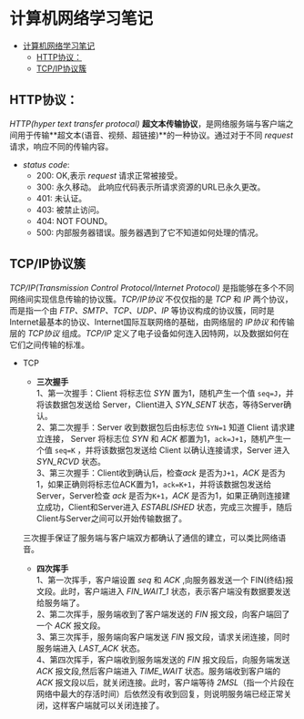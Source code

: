 # 计算机网络学习笔记

- [计算机网络学习笔记](#计算机网络学习笔记)
  - [HTTP协议：](#http协议)
  - [TCP/IP协议簇](#tcpip协议簇)

## HTTP协议：
*HTTP(hyper text transfer protocal)* **超文本传输协议**，是网络服务端与客户端之间用于传输**超文本(语音、视频、超链接)**的一种协议。通过对于不同 *request* 请求，响应不同的传输内容。

- *status code*:
  - 200: OK,表示 *request* 请求正常被接受。
  - 300: 永久移动。 此响应代码表示所请求资源的URL已永久更改。
  - 401: 未认证。
  - 403: 被禁止访问。
  - 404: NOT FOUND。
  - 500: 内部服务器错误。服务器遇到了它不知道如何处理的情况。

## TCP/IP协议簇
*TCP/IP(Transmission Control Protocol/Internet Protocol)* 是指能够在多个不同网络间实现信息传输的协议簇。*TCP/IP协议* 不仅仅指的是 *TCP* 和 *IP* 两个协议，而是指一个由 *FTP、SMTP、TCP、UDP、IP* 等协议构成的协议簇，同时是Internet最基本的协议、Internet国际互联网络的基础，由网络层的 *IP协议* 和传输层的 *TCP协议* 组成。*TCP/IP* 定义了电子设备如何连入因特网，以及数据如何在它们之间传输的标准。

- TCP  
  - **三次握手**  
  1、第一次握手：Client 将标志位 *SYN* 置为1，随机产生一个值 `seq=J`，并将该数据包发送给 Server，Client进入 *SYN_SENT* 状态，等待Server确认。  
  2、第二次握手：Server 收到数据包后由标志位 `SYN=1` 知道 Client 请求建立连接， Server 将标志位 *SYN* 和 *ACK* 都置为1，`ack=J+1`，随机产生一个值 `seq=K` ，并将该数据包发送给 Client 以确认连接请求，Server 进入 *SYN_RCVD* 状态。  
  3、第三次握手：Client收到确认后，检查*ack* 是否为`J+1`，*ACK* 是否为1，如果正确则将标志位ACK置为1，`ack=K+1`，并将该数据包发送给Server，Server检查 *ack* 是否为`K+1`，*ACK* 是否为1，如果正确则连接建立成功，Client和Server进入 *ESTABLISHED* 状态，完成三次握手，随后Client与Server之间可以开始传输数据了。

  三次握手保证了服务端与客户端双方都确认了通信的建立，可以类比网络语音。

  - **四次挥手**  
  1、第一次挥手，客户端设置 *seq* 和 *ACK* ,向服务器发送一个 FIN(终结)报文段。此时，客户端进入 *FIN_WAIT_1* 状态，表示客户端没有数据要发送给服务端了。  
  2、第二次挥手，服务端收到了客户端发送的 *FIN* 报文段，向客户端回了一个 *ACK* 报文段。  
  3、第三次挥手，服务端向客户端发送 *FIN* 报文段，请求关闭连接，同时服务端进入 *LAST_ACK* 状态。  
  4、第四次挥手，客户端收到服务端发送的 *FIN* 报文段后，向服务端发送 *ACK* 报文段,然后客户端进入 *TIME_WAIT* 状态。服务端收到客户端的 *ACK* 报文段以后，就关闭连接。此时，客户端等待 *2MSL*（指一个片段在网络中最大的存活时间）后依然没有收到回复，则说明服务端已经正常关闭，这样客户端就可以关闭连接了。
